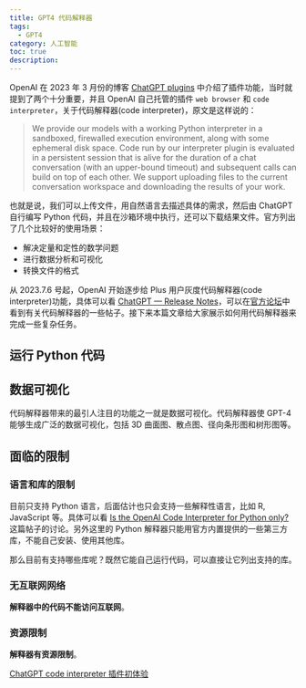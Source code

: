 ```yaml
---
title: GPT4 代码解释器
tags:
  - GPT4
category: 人工智能
toc: true
description: 
---
```


OpenAI 在 2023 年 3 月份的博客 [ChatGPT plugins](https://openai.com/blog/chatgpt-plugins) 中介绍了插件功能，当时就提到了两个十分重要，并且 OpenAI 自己托管的插件 `web browser` 和 `code interpreter`，关于代码解释器(code interpreter)，原文是这样说的：

> We provide our models with a working Python interpreter in a sandboxed, firewalled execution environment, along with some ephemeral disk space. Code run by our interpreter plugin is evaluated in a persistent session that is alive for the duration of a chat conversation (with an upper-bound timeout) and subsequent calls can build on top of each other. We support uploading files to the current conversation workspace and downloading the results of your work.

也就是说，我们可以上传文件，用自然语言去描述具体的需求，然后由 ChatGPT 自行编写 Python 代码，并且在沙箱环境中执行，还可以下载结果文件。官方列出了几个比较好的使用场景：

- 解决定量和定性的数学问题
- 进行数据分析和可视化
- 转换文件的格式

从 2023.7.6 号起，OpenAI 开始逐步给 Plus 用户灰度代码解释器(code interpreter)功能，具体可以看 [ChatGPT — Release Notes](https://help.openai.com/en/articles/6825453-chatgpt-release-notes)，可以在[官方论坛](https://community.openai.com/tag/code-interpreter)中看到有关代码解释器的一些帖子。接下来本篇文章给大家展示如何用代码解释器来完成一些复杂任务。

<!--more-->

## 运行 Python 代码

## 数据可视化

代码解释器带来的最引人注目的功能之一就是数据可视化。代码解释器使 GPT-4 能够生成广泛的数据可视化，包括 3D 曲面图、散点图、径向条形图和树形图等。

## 面临的限制

### 语言和库的限制
目前只支持 Python 语言，后面估计也只会支持一些解释性语言，比如 R, JavaScript 等。具体可以看 [Is the OpenAI Code Interpreter for Python only?](https://community.openai.com/t/is-the-openai-code-interpreter-for-python-only/228669) 这篇帖子的讨论。另外这里的 Python 解释器只能用官方内置提供的一些第三方库，不能自己安装、使用其他库。

那么目前有支持哪些库呢？既然它能自己运行代码，可以直接让它列出支持的库。

### 无互联网网络

**解释器中的代码不能访问互联网**。

### 资源限制

**解释器有资源限制**。

[ChatGPT code interpreter 插件初体验](https://zhuanlan.zhihu.com/p/628095564)